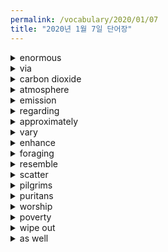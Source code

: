 ```yaml
---
permalink: /vocabulary/2020/01/07
title: "2020년 1월 7일 단어장"
---
```


<details><summary>enormous</summary>
<p>거대한</p>
</details>

<details><summary>via</summary>
<p>~를 통해</p>
</details>

<details><summary>carbon dioxide</summary>
<p>이산화탄소</p>
</details>

<details><summary>atmosphere</summary>
<p>대기</p>
</details>

<details><summary>emission</summary>
<p>배출</p>
</details>

<details><summary>regarding</summary>
<p>~에 관하여</p>
</details>

<details><summary>approximately</summary>
<p>대략</p>
</details>

<details><summary>vary</summary>
<p>다르다.</p>
</details>

<details><summary>enhance</summary>
<p>향상시키다.</p>
</details>

<details><summary>foraging</summary>
<p>수렵 채집</p>
</details>

<details><summary>resemble</summary>
<p>닮다.</p>
</details>

<details><summary>scatter</summary>
<p>흩뿌리다.</p>
</details>

<details><summary>pilgrims</summary>
<p>순례자</p>
</details>

<details><summary>puritans</summary>
<p>청교도</p>
</details>

<details><summary>worship</summary>
<p>숭배하다.</p>
</details>

<details><summary>poverty</summary>
<p>가난</p>
</details>

<details><summary>wipe out</summary>
<p>몰살하다.</p>
</details>

<details><summary>as well</summary>
<p>또한</p>
</details>
